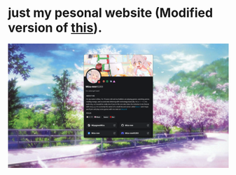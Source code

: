 # just my pesonal website (Modified version of <a href="https://github.com/Domin-MND/profile-card" target="_blank">this</a>).
![Preview](https://raw.githubusercontent.com/MiyagawaMizu/miyagawamizu.github.io/main/preview.png)

